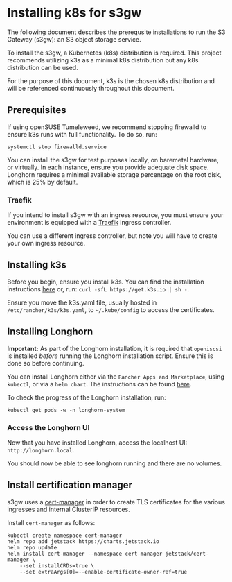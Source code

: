 <!-- markdownlint-disable no-duplicate-heading -->
# Installing k8s for s3gw

The following document describes the prerequsite installations to run the
S3 Gateway (s3gw): an S3 object storage service.

To install the s3gw, a Kubernetes (k8s) distribution is required.
This project recommends utilizing k3s as a minimal k8s distribution but
any k8s distribution can be used.

For the purpose of this document, k3s is the chosen k8s distribution and will
be referenced continuously throughout this document.

## Prerequisites

If using openSUSE Tumeleweed, we recommend stopping
firewalld to ensure k3s runs with full functionality. To do so, run:

```shell
systemctl stop firewalld.service
```

You can install the s3gw for test purposes locally, on baremetal hardware,
or virtually. In each instance, ensure you provide adequate disk space.
Longhorn requires a minimal available storage percentage on the root disk,
which is 25% by default.

### Traefik

If you intend to install s3gw with an ingress resource, you must ensure your
environment is equipped with a [Traefik](https://helm.traefik.io/traefik)
ingress controller.

You can use a different ingress controller, but note you will have to
create your own ingress resource.

## Installing k3s

Before you begin, ensure you install k3s. You can find the installation
instructions [here](https://k3s.io/) or, run:
`curl -sfL https://get.k3s.io | sh -`.

Ensure you move the k3s.yaml file, usually hosted in
`/etc/rancher/k3s/k3s.yaml`, to `~/.kube/config` to access the
certificates.

## Installing Longhorn

**Important:** As part of the Longhorn installation, it is required that
`openiscsi` is installed *before* running the Longhorn installation script.
Ensure this is done so before continuing.

You can install Longhorn either via the `Rancher Apps and Marketplace`,
using `kubectl`, or via a `helm chart`. The instructions can be found
[here](https://longhorn.io/docs/1.4.2/deploy/install/).

To check the progress of the Longhorn installation, run:

```shell
kubectl get pods -w -n longhorn-system
```

### Access the Longhorn UI

Now that you have installed Longhorn, access the localhost UI:
`http://longhorn.local`.

You should now be able to see longhorn running and there are no volumes.

## Install certification manager

s3gw uses a [cert-manager](https://cert-manager.io/) in order to create TLS
certificates for the various ingresses and internal ClusterIP resources.

Install `cert-manager` as follows:

```shell
kubectl create namespace cert-manager
helm repo add jetstack https://charts.jetstack.io
helm repo update
helm install cert-manager --namespace cert-manager jetstack/cert-manager \
    --set installCRDs=true \
    --set extraArgs[0]=--enable-certificate-owner-ref=true
```
